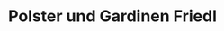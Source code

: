 ---
title: "Polster und Gardinen Friedl"
url: /mitterteich/polster-und-gardinen-friedl/
shop: Textil
---